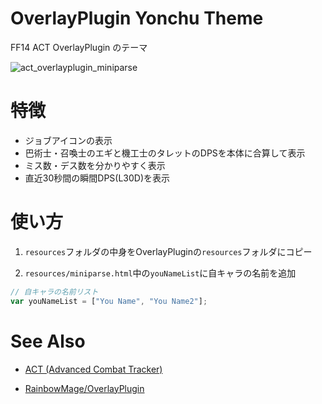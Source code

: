 # OverlayPlugin Yonchu Theme

FF14 ACT OverlayPlugin のテーマ

![act_overlayplugin_miniparse](https://raw.github.com/yonchu/OverlayPlugin-yonchu-theme/master/img/screenshot01.png)

# 特徴

- ジョブアイコンの表示
- 巴術士・召喚士のエギと機工士のタレットのDPSを本体に合算して表示
- ミス数・デス数を分かりやすく表示
- 直近30秒間の瞬間DPS(L30D)を表示

# 使い方

1. `resources`フォルダの中身をOverlayPluginの`resources`フォルダにコピー

2. `resources/miniparse.html`中の`youNameList`に自キャラの名前を追加

```javascript
// 自キャラの名前リスト
var youNameList = ["You Name", "You Name2"];
```

# See Also

- [ACT (Advanced Combat Tracker)](http://advancedcombattracker.com/)

- [RainbowMage/OverlayPlugin](https://github.com/RainbowMage/OverlayPlugin)

